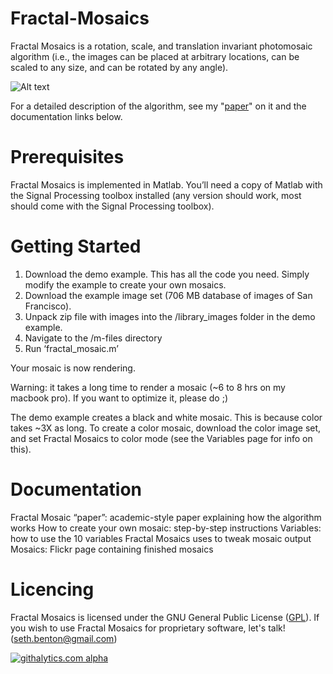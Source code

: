 Fractal-Mosaics
===============

Fractal Mosaics is a rotation, scale, and translation invariant photomosaic algorithm (i.e., the images can be placed at arbitrary locations, can be scaled to any size, and can be rotated by any angle).

![Alt text](https://raw.github.com/s-ben/Fractal-Mosaics/gh-pages/images/eye_mosaic_flickr_350pix.jpg?login=s-ben&token=08d50c08c1ba3bc2c568fccfa3b77361)

For a detailed description of the algorithm, see my "[paper](http://s-ben.github.io/Fractal-Mosaics/)" on it and the documentation links below.

# Prerequisites

Fractal Mosaics is implemented in Matlab.  You’ll need a copy of Matlab with the Signal Processing toolbox installed (any version should work, most should come with the Signal Processing toolbox).


# Getting Started

1.  Download the demo example.  This has all the code you need.  Simply modify the example to create your own mosaics.
2.	Download the example image set (706 MB database of images of San Francisco).
3.	Unpack zip file with images into the /library_images folder in the demo example.
4.	Navigate to the /m-files directory 
5.	Run ‘fractal_mosaic.m’ 

Your mosaic is now rendering.

Warning:  it takes a long time to render a mosaic (~6 to 8 hrs on my macbook pro).  If you want to optimize it, please do ;)

The demo example creates a black and white mosaic.  This is because color takes ~3X as long.  To create a color mosaic, download the color image set, and set Fractal Mosaics to color mode (see the Variables page for info on this).

# Documentation

Fractal Mosaic “paper”:  academic-style paper explaining how the algorithm works
How to create your own mosaic: step-by-step instructions
Variables:  how to use the 10 variables Fractal Mosaics uses to tweak mosaic output
Mosaics:  Flickr page containing finished mosaics

# Licencing

Fractal Mosaics is licensed under the GNU General Public License ([GPL](http://www.gnu.org/licenses/gpl.txt)).  If you wish to use Fractal Mosaics for proprietary software, let's talk! (seth.benton@gmail.com)


[![githalytics.com alpha](https://cruel-carlota.pagodabox.com/80d211511c492cf9dce9dd9841acf603 "githalytics.com")](http://githalytics.com/s-ben/Fractal-Mosaics)
